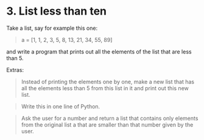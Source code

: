 # 3. List less than ten
Take a list, say for example this one:

> a = [1, 1, 2, 3, 5, 8, 13, 21, 34, 55, 89]

and write a program that prints out all the elements of the list that are less than 5.

Extras:

> Instead of printing the elements one by one, make a new list that has all the elements less than 5
from this list in it and print out this new list.

> Write this in one line of Python.

> Ask the user for a number and return a list that contains only elements from the original list a
that are smaller than that number given by the user.
